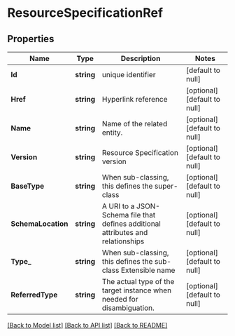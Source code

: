 # ResourceSpecificationRef

## Properties
Name | Type | Description | Notes
------------ | ------------- | ------------- | -------------
**Id** | **string** | unique identifier | [default to null]
**Href** | **string** | Hyperlink reference | [optional] [default to null]
**Name** | **string** | Name of the related entity. | [optional] [default to null]
**Version** | **string** | Resource Specification version | [optional] [default to null]
**BaseType** | **string** | When sub-classing, this defines the super-class | [optional] [default to null]
**SchemaLocation** | **string** | A URI to a JSON-Schema file that defines additional attributes and relationships | [optional] [default to null]
**Type_** | **string** | When sub-classing, this defines the sub-class Extensible name | [optional] [default to null]
**ReferredType** | **string** | The actual type of the target instance when needed for disambiguation. | [optional] [default to null]

[[Back to Model list]](../README.md#documentation-for-models) [[Back to API list]](../README.md#documentation-for-api-endpoints) [[Back to README]](../README.md)


